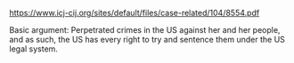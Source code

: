 https://www.icj-cij.org/sites/default/files/case-related/104/8554.pdf

Basic argument: Perpetrated crimes in the US against her and her people, and as such, the US has every right to try and sentence them under the US legal system.